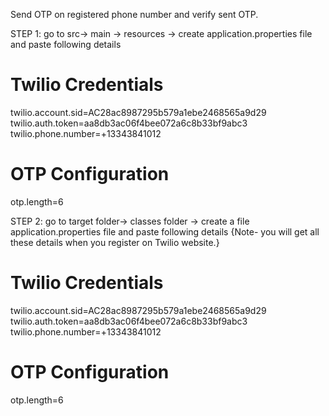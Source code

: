 Send OTP on registered phone number and verify sent OTP.

STEP 1: go to src-> main -> resources -> create application.properties file and paste following details


# Twilio Credentials
twilio.account.sid=AC28ac8987295b579a1ebe2468565a9d29
twilio.auth.token=aa8db3ac06f4bee072a6c8b33bf9abc3
twilio.phone.number=+13343841012

# OTP Configuration
otp.length=6






STEP 2:  go to target folder-> classes folder -> create a file application.properties file and paste following details 
          {Note- you will get all these details when you register on Twilio website.}


# Twilio Credentials
twilio.account.sid=AC28ac8987295b579a1ebe2468565a9d29
twilio.auth.token=aa8db3ac06f4bee072a6c8b33bf9abc3
twilio.phone.number=+13343841012

# OTP Configuration
otp.length=6

